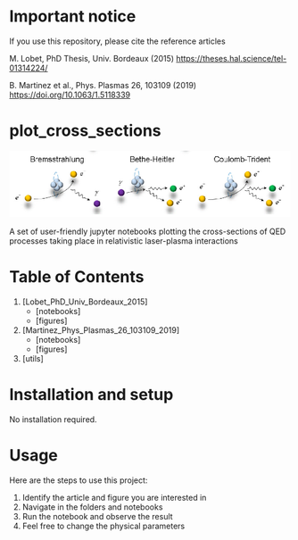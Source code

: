 # Important notice

If you use this repository, please cite the reference articles

M. Lobet, PhD Thesis, Univ. Bordeaux (2015)  https://theses.hal.science/tel-01314224/

B. Martinez et al., Phys. Plasmas 26, 103109 (2019)  https://doi.org/10.1063/1.5118339 

# plot_cross_sections

![Coulomb QED processes](./utils/coulomb_QED_processes.PNG)

A set of user-friendly jupyter notebooks plotting the cross-sections of QED processes taking place in relativistic laser-plasma interactions

# Table of Contents

1. [Lobet_PhD_Univ_Bordeaux_2015]
    - [notebooks]
    - [figures]
2. [Martinez_Phys_Plasmas_26_103109_2019]
    - [notebooks]
    - [figures]
3. [utils]

# Installation and setup

No installation required.

# Usage

Here are the steps to use this project:

1. Identify the article and figure you are interested in
2. Navigate in the folders and notebooks
3. Run the notebook and observe the result
4. Feel free to change the physical parameters
